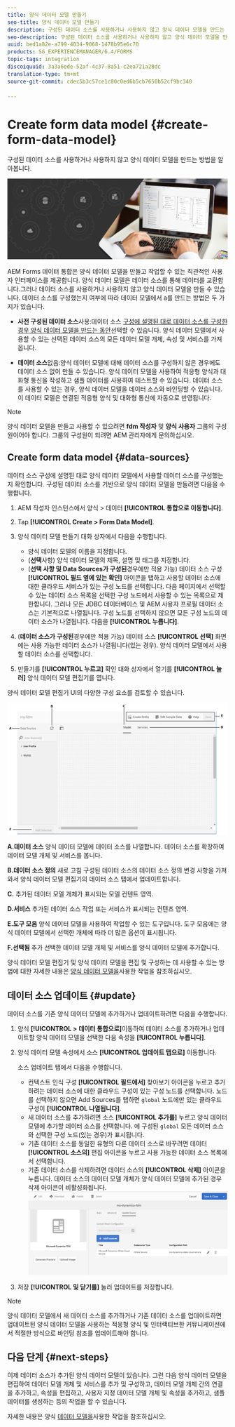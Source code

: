 ```yaml
---
title: 양식 데이터 모델 만들기
seo-title: 양식 데이터 모델 만들기
description: 구성된 데이터 소스를 사용하거나 사용하지 않고 양식 데이터 모델을 만드는 방법을 알아봅니다.
seo-description: 구성된 데이터 소스를 사용하거나 사용하지 않고 양식 데이터 모델을 만드는 방법을 알아봅니다.
uuid: bed1a82e-a799-4034-9068-1478b95e6c70
products: SG_EXPERIENCEMANAGER/6.4/FORMS
topic-tags: integration
discoiquuid: 3a3a6ede-52af-4c37-8a51-c2ea721a28dc
translation-type: tm+mt
source-git-commit: cdec5b3c57ce1c80c0ed6b5cb7650b52cf9bc340

---
```



# Create form data model {#create-form-data-model}

구성된 데이터 소스를 사용하거나 사용하지 않고 양식 데이터 모델을 만드는 방법을 알아봅니다.

![](do-not-localize/data-integeration.png)

AEM Forms 데이터 통합은 양식 데이터 모델을 만들고 작업할 수 있는 직관적인 사용자 인터페이스를 제공합니다. 양식 데이터 모델은 데이터 소스를 통해 데이터를 교환합니다.그러나 데이터 소스를 사용하거나 사용하지 않고 양식 데이터 모델을 만들 수 있습니다. 데이터 소스를 구성했는지 여부에 따라 데이터 모델에서 a를 만드는 방법은 두 가지가 있습니다.

* **사전 구성된 데이터 소스**&#x200B;사용:데이터 소스 [구성에 설명된 대로 데이터 소스를 구성한 경우 양식 데이터 모델을 만드는 동안](/help/forms/using/configure-data-sources.md)선택할 수 있습니다. 양식 데이터 모델에서 사용할 수 있는 선택된 데이터 소스의 모든 데이터 모델 개체, 속성 및 서비스를 가져옵니다.

* **데이터 소스**&#x200B;없음:양식 데이터 모델에 대해 데이터 소스를 구성하지 않은 경우에도 데이터 소스 없이 만들 수 있습니다. 양식 데이터 모델을 사용하여 적응형 양식과 대화형 통신을 작성하고 샘플 데이터를 사용하여 테스트할 수 있습니다. 데이터 소스를 사용할 수 있는 경우, 양식 데이터 모델을 데이터 소스와 바인딩할 수 있습니다. 이 데이터 모델은 연결된 적응형 양식 및 대화형 통신에 자동으로 반영됩니다.

>[!NOTE]
>
>양식 데이터 모델을 만들고 사용할 수 있으려면 **fdm 작성자** 및 **양식 사용자** 그룹의 구성원이어야 합니다. 그룹의 구성원이 되려면 AEM 관리자에게 문의하십시오.

## Create form data model {#data-sources}

데이터 소스 [](/help/forms/using/configure-data-sources.md)구성에 설명된 대로 양식 데이터 모델에서 사용할 데이터 소스를 구성했는지 확인합니다. 구성된 데이터 소스를 기반으로 양식 데이터 모델을 만들려면 다음을 수행합니다.

1. AEM 작성자 인스턴스에서 양식 > 데이터 **[!UICONTROL 통합으로 이동합니다]**.
1. Tap **[!UICONTROL Create > Form Data Model]**.
1. 양식 데이터 모델 만들기 대화 상자에서 다음을 수행합니다.

   * 양식 데이터 모델의 이름을 지정합니다.
   * (**선택**&#x200B;사항) 양식 데이터 모델의 제목, 설명 및 태그를 지정합니다.
   * (**선택 사항 및 Data Sources가 구성된**&#x200B;경우에만 적용 가능) 데이터 소스 구성 **[!UICONTROL 필드 옆에 있는 확인]** 아이콘을 탭하고 사용할 데이터 소스에 대한 클라우드 서비스가 있는 구성 노드를 선택합니다. 다음 페이지에서 선택할 수 있는 데이터 소스 목록을 선택한 구성 노드에서 사용할 수 있는 목록으로 제한합니다. 그러나 모든 JDBC 데이터베이스 및 AEM 사용자 프로필 데이터 소스는 기본적으로 나열됩니다. 구성 노드를 선택하지 않으면 모든 구성 노드의 데이터 소스가 나열됩니다.
   다음을 **[!UICONTROL 누릅니다]**.

1. (**데이터 소스가 구성된**&#x200B;경우에만 적용 가능) 데이터 소스 **[!UICONTROL 선택]** 화면에는 사용 가능한 데이터 소스가 나열됩니다(있는 경우). 양식 데이터 모델에서 사용할 데이터 소스를 선택합니다.
1. 만들기를 **[!UICONTROL 누르고]** 확인 대화 상자에서 열기를 **[!UICONTROL 눌러]** 양식 데이터 모델 편집기를 엽니다.

양식 데이터 모델 편집기 UI의 다양한 구성 요소를 검토할 수 있습니다.

![RESTful 서비스, AEM 사용자 프로필 및 RDBMS와 같은 세 개의 데이터 소스가 있는 양식 데이터 모델입니다.](assets/fdm-ui.png)

**A.데이터 소스** 양식 데이터 모델에 데이터 소스를 나열합니다. 데이터 소스를 확장하여 데이터 모델 개체 및 서비스를 봅니다.

**B.데이터 소스 정의** 새로 고침 구성된 데이터 소스의 데이터 소스 정의 변경 사항을 가져와서 양식 데이터 모델 편집기의 데이터 소스 탭에서 업데이트합니다.

**C.** 추가된 데이터 모델 개체가 표시되는 모델 컨텐트 영역.

**D.서비스** 추가된 데이터 소스 작업 또는 서비스가 표시되는 컨텐츠 영역.

**E.도구 모음** 양식 데이터 모델을 사용하여 작업할 수 있는 도구입니다. 도구 모음에는 양식 데이터 모델에서 선택한 개체에 따라 더 많은 옵션이 표시됩니다.

**F.선택됨** 추가 선택한 데이터 모델 개체 및 서비스를 양식 데이터 모델에 추가합니다.

양식 데이터 모델 편집기 및 양식 데이터 모델을 편집 및 구성하는 데 사용할 수 있는 방법에 대한 자세한 내용은 [양식 데이터 모델을](/help/forms/using/work-with-form-data-model.md)사용한 작업을 참조하십시오.

## 데이터 소스 업데이트 {#update}

데이터 소스를 기존 양식 데이터 모델에 추가하거나 업데이트하려면 다음을 수행합니다.

1. 양식 **[!UICONTROL > 데이터 통합으로]**&#x200B;이동하여 데이터 소스를 추가하거나 업데이트할 양식 데이터 모델을 선택한 다음 속성을 **[!UICONTROL 누릅니다]**.
1. 양식 데이터 모델 속성에서 소스 **[!UICONTROL 업데이트 탭으로]** 이동합니다.

   소스 업데이트 탭에서 다음을 수행합니다.

   * 컨텍스트 인식 구성 **[!UICONTROL 필드에서]** 찾아보기 아이콘을 누르고 추가하려는 데이터 소스에 대한 클라우드 구성이 있는 구성 노드를 선택합니다. 노드를 선택하지 않으면 Add Sources를 탭하면 `global` 노드에만 있는 클라우드 구성이 **[!UICONTROL 나열됩니다]**.
   * 새 데이터 소스를 추가하려면 소스 **[!UICONTROL 추가를]** 누르고 양식 데이터 모델에 추가할 데이터 소스를 선택합니다. 에 구성된 `global` 모든 데이터 소스와 선택한 구성 노드(있는 경우)가 표시됩니다.
   * 기존 데이터 소스를 동일한 유형의 다른 데이터 소스로 바꾸려면 데이터 **[!UICONTROL 소스의]** 편집 아이콘을 누르고 사용 가능한 데이터 소스 목록에서 선택합니다.
   * 기존 데이터 소스를 삭제하려면 데이터 소스의 **[!UICONTROL 삭제]** 아이콘을 누릅니다. 데이터 소스의 데이터 모델 개체가 양식 데이터 모델에 추가된 경우 삭제 아이콘이 비활성화됩니다.
   ![fdm-properties](assets/fdm-properties.png)

1. 저장 **[!UICONTROL 및 닫기를]** 눌러 업데이트를 저장합니다.

>[!NOTE]
>
>양식 데이터 모델에서 새 데이터 소스를 추가하거나 기존 데이터 소스를 업데이트하면 업데이트된 양식 데이터 모델을 사용하는 적응형 양식 및 인터랙티브한 커뮤니케이션에서 적절한 방식으로 바인딩 참조를 업데이트해야 합니다.

## 다음 단계 {#next-steps}

이제 데이터 소스가 추가된 양식 데이터 모델이 있습니다. 그런 다음 양식 데이터 모델을 편집하여 데이터 모델 개체 및 서비스를 추가 및 구성하고, 데이터 모델 개체 간의 연결을 추가하고, 속성을 편집하고, 사용자 지정 데이터 모델 개체 및 속성을 추가하고, 샘플 데이터를 생성하는 등의 작업을 할 수 있습니다.

자세한 내용은 양식 [데이터 모델을](/help/forms/using/work-with-form-data-model.md)사용한 작업을 참조하십시오.
